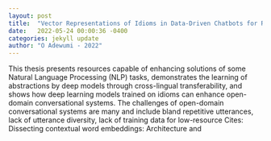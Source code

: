 ```yaml
---
layout: post
title:  "Vector Representations of Idioms in Data-Driven Chatbots for Robust Assistance"
date:   2022-05-24 00:00:36 -0400
categories: jekyll update
author: "O Adewumi - 2022"
---
```

This thesis presents resources capable of enhancing solutions of some Natural Language Processing (NLP) tasks, demonstrates the learning of abstractions by deep models through cross-lingual transferability, and shows how deep learning models trained on idioms can enhance open-domain conversational systems. The challenges of open-domain conversational systems are many and include bland repetitive utterances, lack of utterance diversity, lack of training data for low-resource  Cites: Dissecting contextual word embeddings: Architecture and 